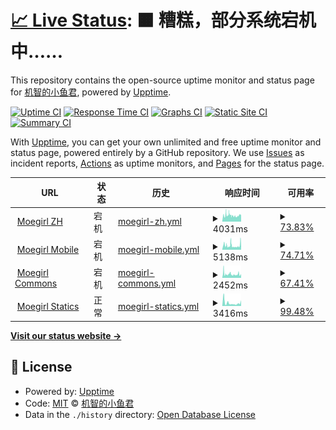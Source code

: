 # [📈 Live Status](https://dragon-fish.github.io/moegirl-uptime): <!--live status--> **🟧 糟糕，部分系统宕机中……**

This repository contains the open-source uptime monitor and status page for [机智的小鱼君](https://blog.wjghj.cn), powered by [Upptime](https://github.com/upptime/upptime).

[![Uptime CI](https://github.com/dragon-fish/moegirl-uptime/workflows/Uptime%20CI/badge.svg)](https://github.com/dragon-fish/moegirl-uptime/actions?query=workflow%3A%22Uptime+CI%22)
[![Response Time CI](https://github.com/dragon-fish/moegirl-uptime/workflows/Response%20Time%20CI/badge.svg)](https://github.com/dragon-fish/moegirl-uptime/actions?query=workflow%3A%22Response+Time+CI%22)
[![Graphs CI](https://github.com/dragon-fish/moegirl-uptime/workflows/Graphs%20CI/badge.svg)](https://github.com/dragon-fish/moegirl-uptime/actions?query=workflow%3A%22Graphs+CI%22)
[![Static Site CI](https://github.com/dragon-fish/moegirl-uptime/workflows/Static%20Site%20CI/badge.svg)](https://github.com/dragon-fish/moegirl-uptime/actions?query=workflow%3A%22Static+Site+CI%22)
[![Summary CI](https://github.com/dragon-fish/moegirl-uptime/workflows/Summary%20CI/badge.svg)](https://github.com/dragon-fish/moegirl-uptime/actions?query=workflow%3A%22Summary+CI%22)

With [Upptime](https://upptime.js.org), you can get your own unlimited and free uptime monitor and status page, powered entirely by a GitHub repository. We use [Issues](https://github.com/dragon-fish/moegirl-uptime/issues) as incident reports, [Actions](https://github.com/dragon-fish/moegirl-uptime/actions) as uptime monitors, and [Pages](https://dragon-fish.github.io/moegirl-uptime) for the status page.

<!--start: status pages-->
<!-- This summary is generated by Upptime (https://github.com/upptime/upptime) -->
<!-- Do not edit this manually, your changes will be overwritten -->
<!-- prettier-ignore -->
| URL | 状态 | 历史 | 响应时间 | 可用率 |
| --- | ------ | ------- | ------------- | ------ |
| <img alt="" src="https://favicons.githubusercontent.com/zh.moegirl.org.cn" height="13"> [Moegirl ZH](https://zh.moegirl.org.cn/Mainpage) | 宕机 | [moegirl-zh.yml](https://github.com/Dragon-Fish/moegirl-uptime/commits/HEAD/history/moegirl-zh.yml) | <details><summary><img alt="响应时间趋势" src="./graphs/moegirl-zh/response-time-week.png" height="20"> 4031ms</summary><br><a href="https://mgp-status.wjghj.cn/history/moegirl-zh"><img alt="响应时间 4031" src="https://img.shields.io/endpoint?url=https%3A%2F%2Fraw.githubusercontent.com%2FDragon-Fish%2Fmoegirl-uptime%2FHEAD%2Fapi%2Fmoegirl-zh%2Fresponse-time.json"></a><br><a href="https://mgp-status.wjghj.cn/history/moegirl-zh"><img alt="24小时响应时间 5224" src="https://img.shields.io/endpoint?url=https%3A%2F%2Fraw.githubusercontent.com%2FDragon-Fish%2Fmoegirl-uptime%2FHEAD%2Fapi%2Fmoegirl-zh%2Fresponse-time-day.json"></a><br><a href="https://mgp-status.wjghj.cn/history/moegirl-zh"><img alt="7天响应时间 4031" src="https://img.shields.io/endpoint?url=https%3A%2F%2Fraw.githubusercontent.com%2FDragon-Fish%2Fmoegirl-uptime%2FHEAD%2Fapi%2Fmoegirl-zh%2Fresponse-time-week.json"></a><br><a href="https://mgp-status.wjghj.cn/history/moegirl-zh"><img alt="30天响应时间 4031" src="https://img.shields.io/endpoint?url=https%3A%2F%2Fraw.githubusercontent.com%2FDragon-Fish%2Fmoegirl-uptime%2FHEAD%2Fapi%2Fmoegirl-zh%2Fresponse-time-month.json"></a><br><a href="https://mgp-status.wjghj.cn/history/moegirl-zh"><img alt="1年响应时间 4031" src="https://img.shields.io/endpoint?url=https%3A%2F%2Fraw.githubusercontent.com%2FDragon-Fish%2Fmoegirl-uptime%2FHEAD%2Fapi%2Fmoegirl-zh%2Fresponse-time-year.json"></a></details> | <details><summary><a href="https://mgp-status.wjghj.cn/history/moegirl-zh">73.83%</a></summary><a href="https://mgp-status.wjghj.cn/history/moegirl-zh"><img alt="可用率 73.83%" src="https://img.shields.io/endpoint?url=https%3A%2F%2Fraw.githubusercontent.com%2FDragon-Fish%2Fmoegirl-uptime%2FHEAD%2Fapi%2Fmoegirl-zh%2Fuptime.json"></a><br><a href="https://mgp-status.wjghj.cn/history/moegirl-zh"><img alt="4小时可用率 64.59%" src="https://img.shields.io/endpoint?url=https%3A%2F%2Fraw.githubusercontent.com%2FDragon-Fish%2Fmoegirl-uptime%2FHEAD%2Fapi%2Fmoegirl-zh%2Fuptime-day.json"></a><br><a href="https://mgp-status.wjghj.cn/history/moegirl-zh"><img alt="7日可用率 73.83%" src="https://img.shields.io/endpoint?url=https%3A%2F%2Fraw.githubusercontent.com%2FDragon-Fish%2Fmoegirl-uptime%2FHEAD%2Fapi%2Fmoegirl-zh%2Fuptime-week.json"></a><br><a href="https://mgp-status.wjghj.cn/history/moegirl-zh"><img alt="30日可用率 73.83%" src="https://img.shields.io/endpoint?url=https%3A%2F%2Fraw.githubusercontent.com%2FDragon-Fish%2Fmoegirl-uptime%2FHEAD%2Fapi%2Fmoegirl-zh%2Fuptime-month.json"></a><br><a href="https://mgp-status.wjghj.cn/history/moegirl-zh"><img alt="1年可用率 73.83%" src="https://img.shields.io/endpoint?url=https%3A%2F%2Fraw.githubusercontent.com%2FDragon-Fish%2Fmoegirl-uptime%2FHEAD%2Fapi%2Fmoegirl-zh%2Fuptime-year.json"></a></details>
| <img alt="" src="https://favicons.githubusercontent.com/mzh.moegirl.org.cn" height="13"> [Moegirl Mobile](https://mzh.moegirl.org.cn/Mainpage) | 宕机 | [moegirl-mobile.yml](https://github.com/Dragon-Fish/moegirl-uptime/commits/HEAD/history/moegirl-mobile.yml) | <details><summary><img alt="响应时间趋势" src="./graphs/moegirl-mobile/response-time-week.png" height="20"> 5138ms</summary><br><a href="https://mgp-status.wjghj.cn/history/moegirl-mobile"><img alt="响应时间 5138" src="https://img.shields.io/endpoint?url=https%3A%2F%2Fraw.githubusercontent.com%2FDragon-Fish%2Fmoegirl-uptime%2FHEAD%2Fapi%2Fmoegirl-mobile%2Fresponse-time.json"></a><br><a href="https://mgp-status.wjghj.cn/history/moegirl-mobile"><img alt="24小时响应时间 6459" src="https://img.shields.io/endpoint?url=https%3A%2F%2Fraw.githubusercontent.com%2FDragon-Fish%2Fmoegirl-uptime%2FHEAD%2Fapi%2Fmoegirl-mobile%2Fresponse-time-day.json"></a><br><a href="https://mgp-status.wjghj.cn/history/moegirl-mobile"><img alt="7天响应时间 5138" src="https://img.shields.io/endpoint?url=https%3A%2F%2Fraw.githubusercontent.com%2FDragon-Fish%2Fmoegirl-uptime%2FHEAD%2Fapi%2Fmoegirl-mobile%2Fresponse-time-week.json"></a><br><a href="https://mgp-status.wjghj.cn/history/moegirl-mobile"><img alt="30天响应时间 5138" src="https://img.shields.io/endpoint?url=https%3A%2F%2Fraw.githubusercontent.com%2FDragon-Fish%2Fmoegirl-uptime%2FHEAD%2Fapi%2Fmoegirl-mobile%2Fresponse-time-month.json"></a><br><a href="https://mgp-status.wjghj.cn/history/moegirl-mobile"><img alt="1年响应时间 5138" src="https://img.shields.io/endpoint?url=https%3A%2F%2Fraw.githubusercontent.com%2FDragon-Fish%2Fmoegirl-uptime%2FHEAD%2Fapi%2Fmoegirl-mobile%2Fresponse-time-year.json"></a></details> | <details><summary><a href="https://mgp-status.wjghj.cn/history/moegirl-mobile">74.71%</a></summary><a href="https://mgp-status.wjghj.cn/history/moegirl-mobile"><img alt="可用率 74.71%" src="https://img.shields.io/endpoint?url=https%3A%2F%2Fraw.githubusercontent.com%2FDragon-Fish%2Fmoegirl-uptime%2FHEAD%2Fapi%2Fmoegirl-mobile%2Fuptime.json"></a><br><a href="https://mgp-status.wjghj.cn/history/moegirl-mobile"><img alt="4小时可用率 68.76%" src="https://img.shields.io/endpoint?url=https%3A%2F%2Fraw.githubusercontent.com%2FDragon-Fish%2Fmoegirl-uptime%2FHEAD%2Fapi%2Fmoegirl-mobile%2Fuptime-day.json"></a><br><a href="https://mgp-status.wjghj.cn/history/moegirl-mobile"><img alt="7日可用率 74.71%" src="https://img.shields.io/endpoint?url=https%3A%2F%2Fraw.githubusercontent.com%2FDragon-Fish%2Fmoegirl-uptime%2FHEAD%2Fapi%2Fmoegirl-mobile%2Fuptime-week.json"></a><br><a href="https://mgp-status.wjghj.cn/history/moegirl-mobile"><img alt="30日可用率 74.71%" src="https://img.shields.io/endpoint?url=https%3A%2F%2Fraw.githubusercontent.com%2FDragon-Fish%2Fmoegirl-uptime%2FHEAD%2Fapi%2Fmoegirl-mobile%2Fuptime-month.json"></a><br><a href="https://mgp-status.wjghj.cn/history/moegirl-mobile"><img alt="1年可用率 74.71%" src="https://img.shields.io/endpoint?url=https%3A%2F%2Fraw.githubusercontent.com%2FDragon-Fish%2Fmoegirl-uptime%2FHEAD%2Fapi%2Fmoegirl-mobile%2Fuptime-year.json"></a></details>
| <img alt="" src="https://favicons.githubusercontent.com/commons.moegirl.org.cn" height="13"> [Moegirl Commons](https://commons.moegirl.org.cn/Mainpage) | 宕机 | [moegirl-commons.yml](https://github.com/Dragon-Fish/moegirl-uptime/commits/HEAD/history/moegirl-commons.yml) | <details><summary><img alt="响应时间趋势" src="./graphs/moegirl-commons/response-time-week.png" height="20"> 2452ms</summary><br><a href="https://mgp-status.wjghj.cn/history/moegirl-commons"><img alt="响应时间 2452" src="https://img.shields.io/endpoint?url=https%3A%2F%2Fraw.githubusercontent.com%2FDragon-Fish%2Fmoegirl-uptime%2FHEAD%2Fapi%2Fmoegirl-commons%2Fresponse-time.json"></a><br><a href="https://mgp-status.wjghj.cn/history/moegirl-commons"><img alt="24小时响应时间 2325" src="https://img.shields.io/endpoint?url=https%3A%2F%2Fraw.githubusercontent.com%2FDragon-Fish%2Fmoegirl-uptime%2FHEAD%2Fapi%2Fmoegirl-commons%2Fresponse-time-day.json"></a><br><a href="https://mgp-status.wjghj.cn/history/moegirl-commons"><img alt="7天响应时间 2452" src="https://img.shields.io/endpoint?url=https%3A%2F%2Fraw.githubusercontent.com%2FDragon-Fish%2Fmoegirl-uptime%2FHEAD%2Fapi%2Fmoegirl-commons%2Fresponse-time-week.json"></a><br><a href="https://mgp-status.wjghj.cn/history/moegirl-commons"><img alt="30天响应时间 2452" src="https://img.shields.io/endpoint?url=https%3A%2F%2Fraw.githubusercontent.com%2FDragon-Fish%2Fmoegirl-uptime%2FHEAD%2Fapi%2Fmoegirl-commons%2Fresponse-time-month.json"></a><br><a href="https://mgp-status.wjghj.cn/history/moegirl-commons"><img alt="1年响应时间 2452" src="https://img.shields.io/endpoint?url=https%3A%2F%2Fraw.githubusercontent.com%2FDragon-Fish%2Fmoegirl-uptime%2FHEAD%2Fapi%2Fmoegirl-commons%2Fresponse-time-year.json"></a></details> | <details><summary><a href="https://mgp-status.wjghj.cn/history/moegirl-commons">67.41%</a></summary><a href="https://mgp-status.wjghj.cn/history/moegirl-commons"><img alt="可用率 67.41%" src="https://img.shields.io/endpoint?url=https%3A%2F%2Fraw.githubusercontent.com%2FDragon-Fish%2Fmoegirl-uptime%2FHEAD%2Fapi%2Fmoegirl-commons%2Fuptime.json"></a><br><a href="https://mgp-status.wjghj.cn/history/moegirl-commons"><img alt="4小时可用率 15.82%" src="https://img.shields.io/endpoint?url=https%3A%2F%2Fraw.githubusercontent.com%2FDragon-Fish%2Fmoegirl-uptime%2FHEAD%2Fapi%2Fmoegirl-commons%2Fuptime-day.json"></a><br><a href="https://mgp-status.wjghj.cn/history/moegirl-commons"><img alt="7日可用率 67.41%" src="https://img.shields.io/endpoint?url=https%3A%2F%2Fraw.githubusercontent.com%2FDragon-Fish%2Fmoegirl-uptime%2FHEAD%2Fapi%2Fmoegirl-commons%2Fuptime-week.json"></a><br><a href="https://mgp-status.wjghj.cn/history/moegirl-commons"><img alt="30日可用率 67.41%" src="https://img.shields.io/endpoint?url=https%3A%2F%2Fraw.githubusercontent.com%2FDragon-Fish%2Fmoegirl-uptime%2FHEAD%2Fapi%2Fmoegirl-commons%2Fuptime-month.json"></a><br><a href="https://mgp-status.wjghj.cn/history/moegirl-commons"><img alt="1年可用率 67.41%" src="https://img.shields.io/endpoint?url=https%3A%2F%2Fraw.githubusercontent.com%2FDragon-Fish%2Fmoegirl-uptime%2FHEAD%2Fapi%2Fmoegirl-commons%2Fuptime-year.json"></a></details>
| <img alt="" src="https://favicons.githubusercontent.com/img.moegirl.org.cn" height="13"> [Moegirl Statics](https://img.moegirl.org.cn/common/9/95/MoegirlPedia-Title.png) | 正常 | [moegirl-statics.yml](https://github.com/Dragon-Fish/moegirl-uptime/commits/HEAD/history/moegirl-statics.yml) | <details><summary><img alt="响应时间趋势" src="./graphs/moegirl-statics/response-time-week.png" height="20"> 3416ms</summary><br><a href="https://mgp-status.wjghj.cn/history/moegirl-statics"><img alt="响应时间 3416" src="https://img.shields.io/endpoint?url=https%3A%2F%2Fraw.githubusercontent.com%2FDragon-Fish%2Fmoegirl-uptime%2FHEAD%2Fapi%2Fmoegirl-statics%2Fresponse-time.json"></a><br><a href="https://mgp-status.wjghj.cn/history/moegirl-statics"><img alt="24小时响应时间 3420" src="https://img.shields.io/endpoint?url=https%3A%2F%2Fraw.githubusercontent.com%2FDragon-Fish%2Fmoegirl-uptime%2FHEAD%2Fapi%2Fmoegirl-statics%2Fresponse-time-day.json"></a><br><a href="https://mgp-status.wjghj.cn/history/moegirl-statics"><img alt="7天响应时间 3416" src="https://img.shields.io/endpoint?url=https%3A%2F%2Fraw.githubusercontent.com%2FDragon-Fish%2Fmoegirl-uptime%2FHEAD%2Fapi%2Fmoegirl-statics%2Fresponse-time-week.json"></a><br><a href="https://mgp-status.wjghj.cn/history/moegirl-statics"><img alt="30天响应时间 3416" src="https://img.shields.io/endpoint?url=https%3A%2F%2Fraw.githubusercontent.com%2FDragon-Fish%2Fmoegirl-uptime%2FHEAD%2Fapi%2Fmoegirl-statics%2Fresponse-time-month.json"></a><br><a href="https://mgp-status.wjghj.cn/history/moegirl-statics"><img alt="1年响应时间 3416" src="https://img.shields.io/endpoint?url=https%3A%2F%2Fraw.githubusercontent.com%2FDragon-Fish%2Fmoegirl-uptime%2FHEAD%2Fapi%2Fmoegirl-statics%2Fresponse-time-year.json"></a></details> | <details><summary><a href="https://mgp-status.wjghj.cn/history/moegirl-statics">99.48%</a></summary><a href="https://mgp-status.wjghj.cn/history/moegirl-statics"><img alt="可用率 99.48%" src="https://img.shields.io/endpoint?url=https%3A%2F%2Fraw.githubusercontent.com%2FDragon-Fish%2Fmoegirl-uptime%2FHEAD%2Fapi%2Fmoegirl-statics%2Fuptime.json"></a><br><a href="https://mgp-status.wjghj.cn/history/moegirl-statics"><img alt="4小时可用率 100.00%" src="https://img.shields.io/endpoint?url=https%3A%2F%2Fraw.githubusercontent.com%2FDragon-Fish%2Fmoegirl-uptime%2FHEAD%2Fapi%2Fmoegirl-statics%2Fuptime-day.json"></a><br><a href="https://mgp-status.wjghj.cn/history/moegirl-statics"><img alt="7日可用率 99.48%" src="https://img.shields.io/endpoint?url=https%3A%2F%2Fraw.githubusercontent.com%2FDragon-Fish%2Fmoegirl-uptime%2FHEAD%2Fapi%2Fmoegirl-statics%2Fuptime-week.json"></a><br><a href="https://mgp-status.wjghj.cn/history/moegirl-statics"><img alt="30日可用率 99.48%" src="https://img.shields.io/endpoint?url=https%3A%2F%2Fraw.githubusercontent.com%2FDragon-Fish%2Fmoegirl-uptime%2FHEAD%2Fapi%2Fmoegirl-statics%2Fuptime-month.json"></a><br><a href="https://mgp-status.wjghj.cn/history/moegirl-statics"><img alt="1年可用率 99.48%" src="https://img.shields.io/endpoint?url=https%3A%2F%2Fraw.githubusercontent.com%2FDragon-Fish%2Fmoegirl-uptime%2FHEAD%2Fapi%2Fmoegirl-statics%2Fuptime-year.json"></a></details>

<!--end: status pages-->

[**Visit our status website →**](https://dragon-fish.github.io/moegirl-uptime)

## 📄 License

- Powered by: [Upptime](https://github.com/upptime/upptime)
- Code: [MIT](./LICENSE) © [机智的小鱼君](https://blog.wjghj.cn)
- Data in the `./history` directory: [Open Database License](https://opendatacommons.org/licenses/odbl/1-0/)
